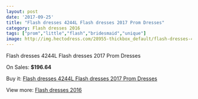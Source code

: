 ```yaml
---
layout: post
date: '2017-09-25'
title: "Flash dresses 4244L Flash dresses 2017 Prom Dresses"
category: Flash dresses 2016
tags: ["prom","little","flash","bridesmaid","unique"]
image: http://img.hectodress.com/28955-thickbox_default/flash-dresses-4244l-flash-dresses-2012-prom-dresses.jpg
---
```

Flash dresses 4244L Flash dresses 2017 Prom Dresses

On Sales: **$196.64**
<a href="https://www.hectodress.com/flash-dresses-2013/13506-flash-dresses-4244l-flash-dresses-2012-prom-dresses.html"><amp-img layout="responsive" width="600" height="600" src="//img.hectodress.com/28955-thickbox_default/flash-dresses-4244l-flash-dresses-2012-prom-dresses.jpg" alt="Flash dresses 4244L Flash dresses 2017 Prom Dresses 0" /></a>

Buy it: [Flash dresses 4244L Flash dresses 2017 Prom Dresses](https://www.hectodress.com/flash-dresses-2013/13506-flash-dresses-4244l-flash-dresses-2012-prom-dresses.html "Flash dresses 4244L Flash dresses 2017 Prom Dresses")

View more: [Flash dresses 2016](https://www.hectodress.com/221-flash-dresses-2013 "Flash dresses 2016")